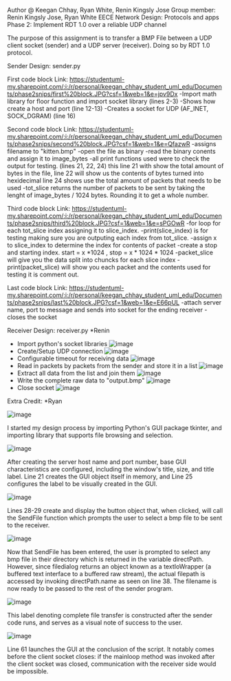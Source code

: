 Author @ Keegan Chhay, Ryan White, Renin Kingsly Jose
Group member: Renin Kingsly Jose, Ryan White
EECE Network Design: Protocols and apps
Phase 2: Implement RDT 1.0 over a reliable UDP channel

The purpose of this assignment is to transfer a BMP File between a UDP client socket (sender)
and a UDP server (receiver). Doing so by RDT 1.0 protocol.

Sender Design: sender.py

First code block Link:
https://studentuml-my.sharepoint.com/:i:/r/personal/keegan_chhay_student_uml_edu/Documents/phase2snips/first%20block.JPG?csf=1&web=1&e=jpv9Dx
 -Import math library for floor function and import socket library (lines 2-3)
 -Shows how create a host and port (line 12-13)
 -Creates a socket for UDP (AF_INET, SOCK_DGRAM) (line 16)


Second code block Link:
https://studentuml-my.sharepoint.com/:i:/r/personal/keegan_chhay_student_uml_edu/Documents/phase2snips/second%20block.JPG?csf=1&web=1&e=QfazwR
-assigns filename to "kitten.bmp"
-open the file as binary
-read the binary conents and assign it to image_bytes
-all print functions used were to check the output for testing. (lines 21, 22, 24)
this line 21 with show the total amount of bytes in the file, line 22 will show us the contents of bytes turned into hexidecimal
line 24 shows use the total amount of packets that needs to be used
-tot_slice returns the number of packets to be sent by taking the lenght of image_bytes / 1024 bytes. Rounding it to get a whole number.


Third code block Link:
https://studentuml-my.sharepoint.com/:i:/r/personal/keegan_chhay_student_uml_edu/Documents/phase2snips/third%20block.JPG?csf=1&web=1&e=sPGOwR
-for loop for each tot_slice index assigning it to slice_index.
-print(slice_index) is for testing making sure you are outputing each index from tot_slice.
-assign x to slice_index to determine the index for contents of packet
-create a stop and starting index. start = x *1024 , stop = x * 1024 * 1024
-packet_slice will give you the data split into chuncks for each slice index
-print(packet_slice) will show you each packet and the contents used for testing it is comment out.


Last code block Link:
https://studentuml-my.sharepoint.com/:i:/r/personal/keegan_chhay_student_uml_edu/Documents/phase2snips/last%20block.JPG?csf=1&web=1&e=E66pUL
-attach server name, port to message and sends into socket for the ending receiver
-closes the socket

Receiver Design: receiver.py *Renin
- Import python's socket libraries
![image](https://user-images.githubusercontent.com/44981300/193434552-72100c45-1a00-41ed-937a-417ae1efc9a3.png)
- Create/Setup UDP connection
![image](https://user-images.githubusercontent.com/44981300/193434563-747a9ac7-21a4-47c1-bcd9-da8e6430d3ab.png)
- Configurable timeout for receiving data
![image](https://user-images.githubusercontent.com/44981300/193434574-db10b39c-f55e-4da9-9be6-4545950930fd.png)
- Read in packets by packets from the sender and store it in a list
![image](https://user-images.githubusercontent.com/44981300/193434610-68d5df20-0427-4fd1-b9d6-2b02390d659f.png)
- Extract all data from the list and join them
![image](https://user-images.githubusercontent.com/44981300/193434616-7801c839-e08e-437c-85ed-f6bb10e1479d.png)
- Write the complete raw data to "output.bmp"
![image](https://user-images.githubusercontent.com/44981300/193434621-b9a7cd5a-0926-4431-8700-c25dde92f255.png)
- Close socket
![image](https://user-images.githubusercontent.com/44981300/193434625-942dc6c0-49bf-4046-bf3c-273068b36f13.png)

Extra Credit: *Ryan

![image](https://user-images.githubusercontent.com/44981300/193417586-73ba67b3-57e3-4ad7-bc8b-a857d11dde54.png)

I started my design process by importing Python's GUI package tkinter, and importing library that supports file browsing and selection.

![image](https://user-images.githubusercontent.com/44981300/193417636-fd2b316e-4b33-444c-b2c8-3e9764b25e66.png)

After creating the server host name and port number, base GUI characteristics are configured, including the window's title, size, and title label. Line 21 creates the GUI object itself in memory, and Line 25 configures the label to be visually created in the GUI.

![image](https://user-images.githubusercontent.com/44981300/193417818-f2a3d0b0-1f05-4ed5-81de-56cd7b241d8d.png)

Lines 28-29 create and display the button object that, when clicked, will call the SendFile function which prompts the user to select a bmp file to be sent to the receiver.

![image](https://user-images.githubusercontent.com/44981300/193417892-ce3fa17f-e63a-4964-8d97-dfc63846bd19.png)

Now that SendFile has been entered, the user is prompted to select any bmp file in their directory which is returned in the variable directPath. However, since filedialog returns an object known as a textIoWrapper (a buffered text interface to a buffered raw stream), the actual filepath is accessed by invoking directPath.name as seen on line 38. The filename is now ready to be passed to the rest of the sender program.

![image](https://user-images.githubusercontent.com/44981300/193418132-fe70109a-742d-4259-89a5-42fe19aab55c.png)

This label denoting complete file transfer is constructed after the sender code runs, and serves as a visual note of success to the user.

![image](https://user-images.githubusercontent.com/44981300/193418178-b10f13ec-02fd-4adc-9714-d5f03b5cbe17.png)

Line 61 launches the GUI at the conclusion of the script. It notably comes before the client socket closes: if the mainloop method was invoked after the client socket was closed, communication with the receiver side would be impossible.

